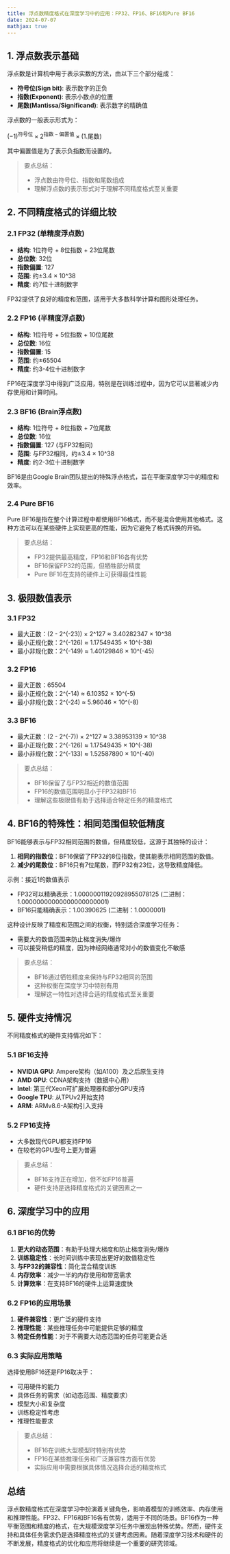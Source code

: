 ```yaml
---
title: 浮点数精度格式在深度学习中的应用：FP32、FP16、BF16和Pure BF16
date: 2024-07-07
mathjax: true
---
```


## 1. 浮点数表示基础

浮点数是计算机中用于表示实数的方法，由以下三个部分组成：

- **符号位(Sign bit)**: 表示数字的正负
- **指数(Exponent)**: 表示小数点的位置
- **尾数(Mantissa/Significand)**: 表示数字的精确值

浮点数的一般表示形式为：

$(-1)^{\text{符号位}} \times 2^{\text{指数}-\text{偏置值}} \times (1.\text{尾数})$

其中偏置值是为了表示负指数而设置的。

> 要点总结：
> - 浮点数由符号位、指数和尾数组成
> - 理解浮点数的表示形式对于理解不同精度格式至关重要

## 2. 不同精度格式的详细比较

### 2.1 FP32 (单精度浮点数)

- **结构**: 1位符号 + 8位指数 + 23位尾数
- **总位数**: 32位
- **指数偏置**: 127
- **范围**: 约±3.4 × 10^38
- **精度**: 约7位十进制数字

FP32提供了良好的精度和范围，适用于大多数科学计算和图形处理任务。

### 2.2 FP16 (半精度浮点数)

- **结构**: 1位符号 + 5位指数 + 10位尾数
- **总位数**: 16位
- **指数偏置**: 15
- **范围**: 约±65504
- **精度**: 约3-4位十进制数字

FP16在深度学习中得到广泛应用，特别是在训练过程中，因为它可以显著减少内存使用和计算时间。

### 2.3 BF16 (Brain浮点数)

- **结构**: 1位符号 + 8位指数 + 7位尾数
- **总位数**: 16位
- **指数偏置**: 127 (与FP32相同)
- **范围**: 与FP32相同，约±3.4 × 10^38
- **精度**: 约2-3位十进制数字

BF16是由Google Brain团队提出的特殊浮点格式，旨在平衡深度学习中的精度和效率。

### 2.4 Pure BF16

Pure BF16是指在整个计算过程中都使用BF16格式，而不是混合使用其他格式。这种方法可以在某些硬件上实现更高的性能，因为它避免了格式转换的开销。

> 要点总结：
> - FP32提供最高精度，FP16和BF16各有优势
> - BF16保留FP32的范围，但牺牲部分精度
> - Pure BF16在支持的硬件上可获得最佳性能

## 3. 极限数值表示

### 3.1 FP32
- 最大正数：(2 - 2^(-23)) × 2^127 ≈ 3.40282347 × 10^38
- 最小正规化数：2^(-126) ≈ 1.17549435 × 10^(-38)
- 最小非规化数：2^(-149) ≈ 1.40129846 × 10^(-45)

### 3.2 FP16
- 最大正数：65504
- 最小正规化数：2^(-14) ≈ 6.10352 × 10^(-5)
- 最小非规化数：2^(-24) ≈ 5.96046 × 10^(-8)

### 3.3 BF16
- 最大正数：(2 - 2^(-7)) × 2^127 ≈ 3.38953139 × 10^38
- 最小正规化数：2^(-126) ≈ 1.17549435 × 10^(-38)
- 最小非规化数：2^(-133) ≈ 1.52587890 × 10^(-40)

> 要点总结：
> - BF16保留了与FP32相近的数值范围
> - FP16的数值范围明显小于FP32和BF16
> - 理解这些极限值有助于选择适合特定任务的精度格式

## 4. BF16的特殊性：相同范围但较低精度

BF16能够表示与FP32相同范围的数值，但精度较低，这源于其独特的设计：

1. **相同的指数位**：BF16保留了FP32的8位指数，使其能表示相同范围的数值。
2. **减少的尾数位**：BF16只有7位尾数，而FP32有23位，这导致精度降低。

示例：接近1的数值表示
- FP32可以精确表示：1.00000011920928955078125 (二进制：1.00000000000000000000001)
- BF16只能精确表示：1.00390625 (二进制：1.0000001)

这种设计反映了精度和范围之间的权衡，特别适合深度学习任务：
- 需要大的数值范围来防止梯度消失/爆炸
- 可以接受稍低的精度，因为神经网络通常对小的数值变化不敏感

> 要点总结：
> - BF16通过牺牲精度来保持与FP32相同的范围
> - 这种权衡在深度学习中特别有用
> - 理解这一特性对选择合适的精度格式至关重要

## 5. 硬件支持情况

不同精度格式的硬件支持情况如下：

### 5.1 BF16支持
- **NVIDIA GPU**: Ampere架构（如A100）及之后原生支持
- **AMD GPU**: CDNA架构支持（数据中心用）
- **Intel**: 第三代Xeon可扩展处理器和部分GPU支持
- **Google TPU**: 从TPUv2开始支持
- **ARM**: ARMv8.6-A架构引入支持

### 5.2 FP16支持
- 大多数现代GPU都支持FP16
- 在较老的GPU型号上更为普遍

> 要点总结：
> - BF16支持正在增加，但不如FP16普遍
> - 硬件支持是选择精度格式的关键因素之一

## 6. 深度学习中的应用

### 6.1 BF16的优势
1. **更大的动态范围**：有助于处理大梯度和防止梯度消失/爆炸
2. **训练稳定性**：长时间训练中表现出更好的数值稳定性
3. **与FP32的兼容性**：简化混合精度训练
4. **内存效率**：减少一半的内存使用和带宽需求
5. **计算效率**：在支持BF16的硬件上运算速度快

### 6.2 FP16的应用场景
1. **硬件兼容性**：更广泛的硬件支持
2. **推理性能**：某些推理任务中可能提供足够的精度
3. **特定任务性能**：对于不需要大动态范围的任务可能更合适

### 6.3 实际应用策略
选择使用BF16还是FP16取决于：
- 可用硬件的能力
- 具体任务的需求（如动态范围、精度要求）
- 模型大小和复杂度
- 训练稳定性考虑
- 推理性能要求

> 要点总结：
> - BF16在训练大型模型时特别有优势
> - FP16在某些推理任务和广泛兼容性方面有优势
> - 实际应用中需要根据具体情况选择合适的精度格式

## 总结

浮点数精度格式在深度学习中扮演着关键角色，影响着模型的训练效率、内存使用和推理性能。FP32、FP16和BF16各有优势，适用于不同的场景。BF16作为一种平衡范围和精度的格式，在大规模深度学习任务中展现出特殊优势。然而，硬件支持和具体任务需求仍是选择精度格式的关键考虑因素。随着深度学习技术和硬件的不断发展，精度格式的优化和应用将继续是一个重要的研究领域。